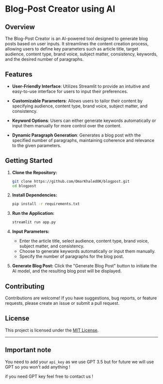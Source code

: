

# Blog-Post Creator using AI

## Overview

The Blog-Post Creator is an AI-powered tool designed to generate blog posts based on user inputs. It streamlines the content creation process, allowing users to define key parameters such as article title, target audience, content type, brand voice, subject matter, consistency, keywords, and the desired number of paragraphs.

## Features

- **User-Friendly Interface**: Utilizes Streamlit to provide an intuitive and easy-to-use interface for users to input their preferences.

- **Customizable Parameters**: Allows users to tailor their content by specifying audience, content type, brand voice, subject matter, and consistency.

- **Keyword Options**: Users can either generate keywords automatically or input them manually for more control over the content.

- **Dynamic Paragraph Generation**: Generates a blog post with the specified number of paragraphs, maintaining coherence and relevance to the given parameters.

## Getting Started

1. **Clone the Repository:**
   ```bash
   git clone https://github.com/OmarKhaled0K/blogpost.git
   cd blogpost
   ```

2. **Install Dependencies:**
   ```bash
   pip install -r requirements.txt
   ```

3. **Run the Application:**
   ```bash
   streamlit run app.py
   ```

4. **Input Parameters:**
   - Enter the article title, select audience, content type, brand voice, subject matter, and consistency.
   - Choose to generate keywords automatically or input them manually.
   - Specify the number of paragraphs for the blog post.

5. **Generate Blog Post:**
   Click the "Generate Blog Post" button to initiate the AI model, and the resulting blog post will be displayed.

## Contributing

Contributions are welcome! If you have suggestions, bug reports, or feature requests, please create an issue or submit a pull request.

## License

This project is licensed under the [MIT License](LICENSE).

---

## Important note

You need to add your `api_key` as we use GPT 3.5 but for future we will use GPT so you won't add anything !

if you need GPT key feel free to contact us !
